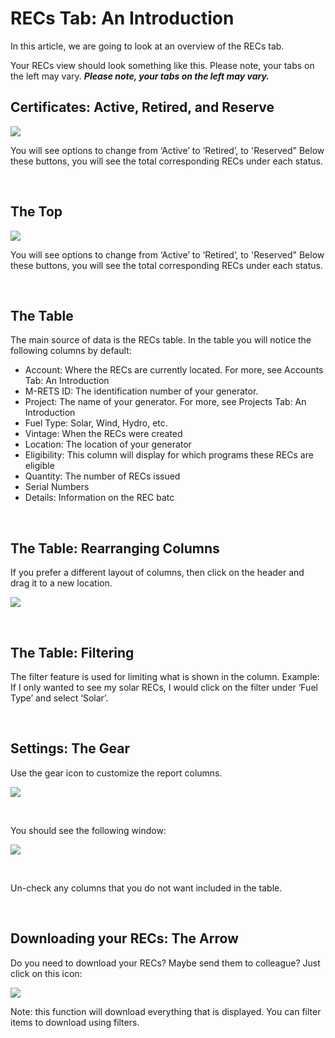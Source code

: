 # RECs Tab: An Introduction

In this article, we are going to look at an overview of the RECs tab.

Your RECs view should look something like this. Please note, your tabs on the left may vary. ***Please note, your tabs on the left may vary.***

## Certificates: Active, Retired, and Reserve
![](https://github.com/mrets/photos/blob/319f58f95e2e034c830f5686ccfab75a6609f8de/Certificate_Tab1.png)

You will see options to change from ‘Active’ to ‘Retired’, to 'Reserved" Below these buttons, you will see the total corresponding RECs under each status.

<br>

## The Top

![](https://github.com/mrets/photos/blob/master/certificates_tab2b.png?raw=true)

You will see options to change from ‘Active’ to ‘Retired’, to 'Reserved" Below these buttons, you will see the total corresponding RECs under each status.

<br>

## The Table

The main source of data is the RECs table. In the table you will notice the following columns by default:

-   Account: Where the RECs are currently located. For more, see Accounts Tab: An Introduction
-   M-RETS ID: The identification number of your generator.
-   Project: The name of your generator. For more, see Projects Tab: An Introduction
-   Fuel Type: Solar, Wind, Hydro, etc.
-   Vintage: When the RECs were created
-   Location: The location of your generator
-   Eligibility: This column will display for which programs these RECs are eligible
-   Quantity: The number of RECs issued
-   Serial Numbers
-   Details: Information on the REC batc

<br>

## The Table: Rearranging Columns

If you prefer a different layout of columns, then click on the header and drag it to a new location. 

![](https://github.com/mrets/photos/blob/master/certificates_tab3.gif?raw=true)

<br>

## The Table: Filtering

The filter feature is used for limiting what is shown in the column. Example: If I only wanted to see my solar RECs, I would click on the filter under ‘Fuel Type’ and select ‘Solar’.

<br>

## Settings: The Gear

Use the gear icon to customize the report columns. 

![](https://github.com/mrets/photos/blob/master/certificates_tab4.png?raw=true)

<br>

You should see the following window:

![](https://github.com/mrets/photos/blob/76fccc45e375b4f799bc72ddd367c7eb00116fbf/Certificate_Tab_5_B.2.png)

<br>

Un-check any columns that you do not want included in the table.

<br>

## Downloading your RECs: The Arrow

Do you need to download your RECs? Maybe send them to colleague? Just click on this icon:

![](https://github.com/mrets/photos/blob/4aa794fd825612352505b8406cb2aac23ff8798f/Certificate_Tab_6.2.png)

Note: this function will download everything that is displayed. You can filter items to download using filters. 
